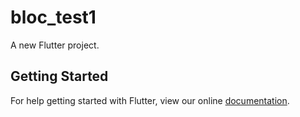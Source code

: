 # bloc_test1

A new Flutter project.

## Getting Started

For help getting started with Flutter, view our online
[documentation](https://flutter.io/).
